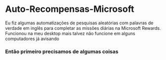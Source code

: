 # Auto-Recompensas-Microsoft
Eu fiz algumas automatizações de pesquisas aleatórias com palavras de verdade em inglês para completar as missões diárias na Microsoft Rewards. Funcionou na meu desktop mais talvez não funcione em alguns computadores já avisando

### Então primeiro precisamos de algumas coisas
